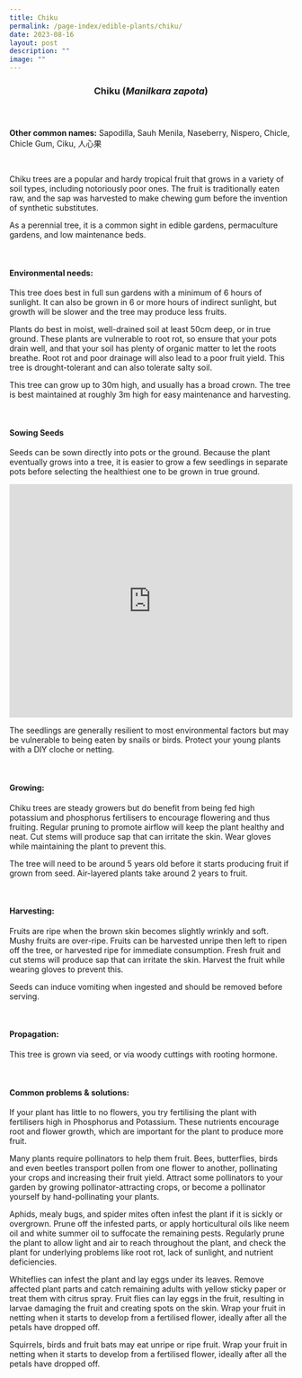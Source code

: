 ```yaml
---
title: Chiku
permalink: /page-index/edible-plants/chiku/
date: 2023-08-16
layout: post
description: ""
image: ""
---
```

<header>
	<h3>Chiku (<em>Manilkara zapota</em>)</h3>
</header>
	
<section>
	<p><strong>Other common names:</strong> Sapodilla, Sauh Menila, Naseberry, Nispero, Chicle, Chicle Gum, Ciku, 人心果</p>
	<br>
</section>

<section>
	<p>Chiku trees are a popular and hardy tropical fruit that grows in a variety of soil types, including notoriously poor ones. The fruit is traditionally eaten raw, and the sap was harvested to make chewing gum before the invention of synthetic substitutes.</p>
	<p>As a perennial tree, it is a common sight in edible gardens, permaculture gardens, and low maintenance beds.</p>       
	<br>
</section>

<section>
	<h4>Environmental needs:</h4>
	<p>This tree does best in full sun gardens with a minimum of 6 hours of sunlight. It can also be grown in 6 or more hours of indirect sunlight, but growth will be slower and the tree may produce less fruits.</p>
	<p>Plants do best in moist, well-drained soil at least 50cm deep, or in true ground. These plants are vulnerable to root rot, so ensure that your pots drain well, and that your soil has plenty of organic matter to let the roots breathe. Root rot and poor drainage will also lead to a poor fruit yield. This tree is drought-tolerant and can also tolerate salty soil.</p>
	<p>This tree can grow up to 30m high, and usually has a broad crown. The tree is best maintained at roughly 3m high for easy maintenance and harvesting.</p>
	<br>
</section>

<section>
	<h4>Sowing Seeds</h4>
	<p>Seeds can be sown directly into pots or the ground. Because the plant eventually grows into a tree, it is easier to grow a few seedlings in separate pots before selecting the healthiest one to be grown in true ground.</p>
	<iframe width="100%" height="415" src="https://www.youtube.com/embed/x7J87wY7U6s" title="YouTube video player" frameborder="0" allow="accelerometer; autoplay; clipboard-write; encrypted-media; gyroscope; picture-in-picture; web-share" allowfullscreen=""></iframe>	<br>
	<p>The seedlings are generally resilient to most environmental factors but may be vulnerable to being eaten by snails or birds. Protect your young plants with a DIY cloche or netting.</p>
	<br>
</section>

<section>
  <h4>Growing:</h4>
	<p>Chiku trees are steady growers but do benefit from being fed high potassium and phosphorus fertilisers to encourage flowering and thus fruiting. Regular pruning to promote airflow will keep the plant healthy and neat. Cut stems will produce sap that can irritate the skin. Wear gloves while maintaining the plant to prevent this.</p>
	<p>The tree will need to be around 5 years old before it starts producing fruit if grown from seed. Air-layered plants take around 2 years to fruit.</p>
	<br>
</section>

<section>
	<h4>Harvesting:</h4>
	<p>Fruits are ripe when the brown skin becomes slightly wrinkly and soft. Mushy fruits are over-ripe. Fruits can be harvested unripe then left to ripen off the tree, or harvested ripe for immediate consumption. Fresh fruit and cut stems will produce sap that can irritate the skin. Harvest the fruit while wearing gloves to prevent this.</p>
	<p>Seeds can induce vomiting when ingested and should be removed before serving.</p>
	<br>
</section>

<section>
	<h4>Propagation:</h4>
	<p>This tree is grown via seed, or via woody cuttings with rooting hormone.</p>
	<br>
</section>

<section>
	<h4>Common problems &amp; solutions:</h4>
	<p>If your plant has little to no flowers, you try fertilising the plant with fertilisers high in Phosphorus and Potassium. These nutrients encourage root and flower growth, which are important for the plant to produce more fruit.</p>
	<p>Many plants require pollinators to help them fruit. Bees, butterflies, birds and even beetles transport pollen from one flower to another, pollinating your crops and increasing their fruit yield. Attract some pollinators to your garden by growing pollinator-attracting crops, or become a pollinator yourself by hand-pollinating your plants.</p>
	<p>Aphids, mealy bugs, and spider mites often infest the plant if it is sickly or overgrown. Prune off the infested parts, or apply horticultural oils like neem oil and white summer oil to suffocate the remaining pests. Regularly prune the plant to allow light and air to reach throughout the plant, and check the plant for underlying problems like root rot, lack of sunlight, and nutrient deficiencies.</p>
	<p>Whiteflies can infest the plant and lay eggs under its leaves. Remove affected plant parts and catch remaining adults with yellow sticky paper or treat them with citrus spray. 
Fruit flies can lay eggs in the fruit, resulting in larvae damaging the fruit and creating spots on the skin. Wrap your fruit in netting when it starts to develop from a fertilised flower, ideally after all the petals have dropped off.</p>
	<p>Squirrels, birds and fruit bats may eat unripe or ripe fruit. Wrap your fruit in netting when it starts to develop from a fertilised flower, ideally after all the petals have dropped off.</p>
	<br>
</section>